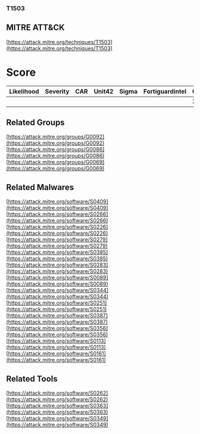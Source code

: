 
### T1503
## MITRE ATT&CK
[https://attack.mitre.org/techniques/T1503](https://attack.mitre.org/techniques/T1503)

# Score

| Likelihood | Severity | CAR | Unit42 | Sigma | Fortiguardintel | Groups | Malwares | Tools |
| ---------- | -------- | --- | ------ | ----- | --------------- | ---  | --- | --- |
 |   |   |   |   |   |   | 3 | 13 | 3 |



## Related Groups

[https://attack.mitre.org/groups/G0092](https://attack.mitre.org/groups/G0092)
[https://attack.mitre.org/groups/G0086](https://attack.mitre.org/groups/G0086)
[https://attack.mitre.org/groups/G0069](https://attack.mitre.org/groups/G0069)
[]()


## Related Malwares

[https://attack.mitre.org/software/S0409](https://attack.mitre.org/software/S0409)
[https://attack.mitre.org/software/S0266](https://attack.mitre.org/software/S0266)
[https://attack.mitre.org/software/S0226](https://attack.mitre.org/software/S0226)
[https://attack.mitre.org/software/S0279](https://attack.mitre.org/software/S0279)
[https://attack.mitre.org/software/S0385](https://attack.mitre.org/software/S0385)
[https://attack.mitre.org/software/S0283](https://attack.mitre.org/software/S0283)
[https://attack.mitre.org/software/S0089](https://attack.mitre.org/software/S0089)
[https://attack.mitre.org/software/S0344](https://attack.mitre.org/software/S0344)
[https://attack.mitre.org/software/S0251](https://attack.mitre.org/software/S0251)
[https://attack.mitre.org/software/S0387](https://attack.mitre.org/software/S0387)
[https://attack.mitre.org/software/S0356](https://attack.mitre.org/software/S0356)
[https://attack.mitre.org/software/S0113](https://attack.mitre.org/software/S0113)
[https://attack.mitre.org/software/S0161](https://attack.mitre.org/software/S0161)
[]()


## Related Tools

[https://attack.mitre.org/software/S0262](https://attack.mitre.org/software/S0262)
[https://attack.mitre.org/software/S0363](https://attack.mitre.org/software/S0363)
[https://attack.mitre.org/software/S0349](https://attack.mitre.org/software/S0349)
[]()
